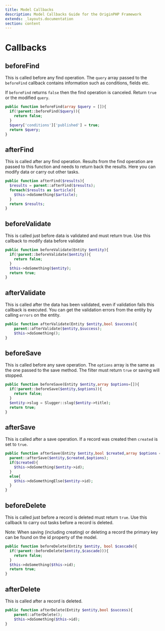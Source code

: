 ```yaml
---
title: Model Callbacks
description: Model Callbacks Guide for the OriginPHP Framework
extends: _layouts.documentation
section: content
---
```

# Callbacks

## beforeFind

This is called before any find operation. The `query` array passed to the `beforeFind` callback contains information such as conditions, fields etc.

If `beforeFind` returns `false` then the find operation is canceled.  Return `true` or the modified `query`.

```php
public function beforeFind(array $query = []){
  if(!parent::beforeFind($query)){
    return false;
  }
  $query['conditions']['published'] = true;
  return $query;
}
```

## afterFind

This is called after any find operation. Results from the find operation are passed to this function and needs to return back the results. Here you can modify data or carry out other tasks.

```php
public function afterFind($results){
  $results = parent::afterFind($results);
  foreach($results as $article){
    $this->doSomething($article);
  }
  return $results;
}
```

## beforeValidate

This is called just before data is validated and must return true. Use this callback to modify data before validate

```php
public function beforeValidate(Entity $entity){
  if(!parent::beforeValidate($entity)){
    return false;
  }
  $this->doSomething($entity);
  return true;
}
```

## afterValidate

This is called after the data has been validated, even if validation fails this callback is executed. You can get the validation errors from the entity by calling `errors` on the entity.

```php
public function afterValidate(Entity $entity,bool $success){
    parent::afterValidate($entity,$success);
    $this->doSomething();
}
```


## beforeSave
This is called before any save operation. The `options` array is the same as the one passed to the save method. The filter must return `true` or saving will stopped.

```php
public function beforeSave(Entity $entity,array $options=[]){
  if(!parent::beforeSave($entity,$options)){
    return false;
  }
  $entity->slug = Slugger::slug($entity->title);
  return true;
}
```

## afterSave
This is called after a save operation. If a record was created then `created` is set to `true`.

```php
public function afterSave(Entity $entity,bool $created,array $options =[]){
  parent::afterSave($entity,$created,$options);
  if($created){
    $this->doSomething($entity->id);
  }
  else{
    $this->doSomethingElse($entity->id);
  }
}
```

## beforeDelete

This is called just before a record is deleted must return `true`. Use this callback to carry out tasks before a record is deleted.

Note: When saving (including creating) or deleting a record the primary key can be found on the id property of the model.

```php
public function beforeDelete(Entity $entity, bool $cascade){
  if(!parent::beforeDelete($entity,$cascade))){
    return false;
  }
  $this->doSomething($this->id);
  return true;
}
```

## afterDelete

This is called after a record is deleted.

```php
public function afterDelete(Entity $entity,bool $success){
    parent::afterDelete();
    $this->doSomething($this->id);
}
```
